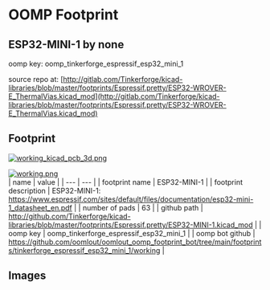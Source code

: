 # OOMP Footprint  
## ESP32-MINI-1  by none  
  
oomp key: oomp_tinkerforge_espressif_esp32_mini_1  
  
source repo at: [http://gitlab.com/Tinkerforge/kicad-libraries/blob/master/footprints/Espressif.pretty/ESP32-WROVER-E_ThermalVias.kicad_mod](http://gitlab.com/Tinkerforge/kicad-libraries/blob/master/footprints/Espressif.pretty/ESP32-WROVER-E_ThermalVias.kicad_mod)  
## Footprint  
  
[![working_kicad_pcb_3d.png](working_kicad_pcb_3d_600.png)](working_kicad_pcb_3d.png)  
  
[![working.png](working_600.png)](working.png)  
| name | value | 
| --- | --- | 
| footprint name | ESP32-MINI-1 | 
| footprint description | ESP32-MINI-1: https://www.espressif.com/sites/default/files/documentation/esp32-mini-1_datasheet_en.pdf | 
| number of pads | 63 | 
| github path | http://github.com/Tinkerforge/kicad-libraries/blob/master/footprints/Espressif.pretty/ESP32-MINI-1.kicad_mod | 
| oomp key | oomp_tinkerforge_espressif_esp32_mini_1 | 
| oomp bot github | https://github.com/oomlout/oomlout_oomp_footprint_bot/tree/main/footprints/tinkerforge_espressif_esp32_mini_1/working | 
## Images  
